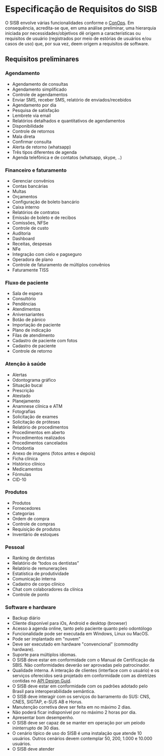 
# Especificação de Requisitos do SISB
O SISB envolve várias funcionalidades conforme o [ConOps](https://github.com/kyriosdata/sisb/blob/master/ConOps.md).
Em consequência, acredita-se que, em uma análise preliminar, uma hierarquia iniciada por necessidades/objetivos dê origem a características ou requisitos de usuário (registrados por meio de estórias de usuários e/ou casos de uso) que, por sua vez, deem origem a requisitos de software.


## Requisitos preliminares

### Agendamento
- Agendamento de consultas
- Agendamento simplificado
- Controle de agendamentos
- Enviar SMS, receber SMS, relatório de enviados/recebidos
- Agendamento por dia
- Pesquisa de satisfação
- Lembrete via email
- Relatórios detalhados e quantitativos de agendamentos
- Disponibilidade
- Controle de retornos
- Mala direta
- Confirmar consulta
- Alerta de retorno (whatsapp)
- Três tipos diferentes de agenda
- Agenda telefônica e de contatos (whatsapp, skype, ..)

### Financeiro e faturamento
- Gerenciar convênios
- Contas bancárias
- Multas
- Orçamentos
- Configuração de boleto bancário
- Caixa interno
- Relatórios de contratos
- Emissão de boleto e de recibos
- Comissões, NFSe
- Controle de custo
- Auditoria
- Dashboard
- Receitas, despesas
- NFe
- Integração com cielo e pagseguro
- Operadora de plano
- Controle de faturamento de múltiplos convênios
- Faturamente TISS

### Fluxo de paciente
- Sala de espera
- Consultório
- Pendências
- Atendimentos
- Aniversariantes
- Botão de pânico
- Importação de paciente
- Plano de indicação
- Filas de atendimento
- Cadastro de paciente com fotos
- Cadastro de paciente
- Controle de retorno

### Atenção à saúde
- Alertas
- Odontograma gráfico
- Situação bucal
- Prescrição
- Atestado
- Planejamento
- Anamnese clínica e ATM
- Fotografias
- Solicitação de exames
- Solicitação de próteses
- Relatório de procedimentos
- Procedimentos em aberto
- Procedimentos realizados
- Procedimentos cancelados
- Ortodontia
- Anexo de imagens (fotos antes e depois)
- Ficha clínica 
- Histórico clínico
- Medicamentos
- Fórmulas
- CID-10

### Produtos
- Produtos
- Fornecedores
- Categorias
- Ordem de compra
- Controle de compras
- Requisição de produtos
- Inventário de estoques

### Pessoal
- Ranking de dentistas
- Relatório de “todos os dentistas”
- Relatório de remunerações
- Estatística de produtividade
- Comunicação interna
- Cadastro de corpo clínico
- Chat com colaboradores da clínica
- Controle de ponto

### Software e hardware
- Backup diário
- Cliente disponível para iOs, Android e desktop (browser)
- Acesso à agenda online, tanto pelo paciente quanto pelo odontólogo
- Funcionalidade pode ser executada em Windows, Linux ou MacOS.
- Pode ser implantado em "nuvem"
- Deve ser executado em hardware "convencional" (commodity hardware).
- Suporte para múltiplos idiomas.
- O SISB deve estar em conformidade com o Manual de Certificação da SBIS. Não conformidades deverão ser aprovadas pelo patrocinador.
- Qualidade interna. A interação de clientes (interface com o usuário) e os serviços oferecidos será projetado em conformidade com as diretrizes contidas no [API Design Guid](https://cloud.google.com/apis/design/). 
- O SISB deve estar em conformidade com os padrões adotado pelo Brasil para interoperabilidade semântica.
- O SISB deve interagir com os serviços do barramento do SUS: CNS, CNES, SIGTAP, e-SUS AB e Horus.
- Manutenção corretiva deve ser feita em no máximo 2 dias.
- Não poderá ficar indisponível por no máximo 2 horas por dia.
- Apresentar bom desempenho.
- O SISB deve ser capaz de se manter em operação por um peíodo ininterrupto de 30 dias. 
- O cenário típico de uso do SISB é uma instalação que atende 10 usuários. Outros cenários devem contemplar 50, 200, 1.000 e 10.000 usuários.
- O SISB deve atender 
